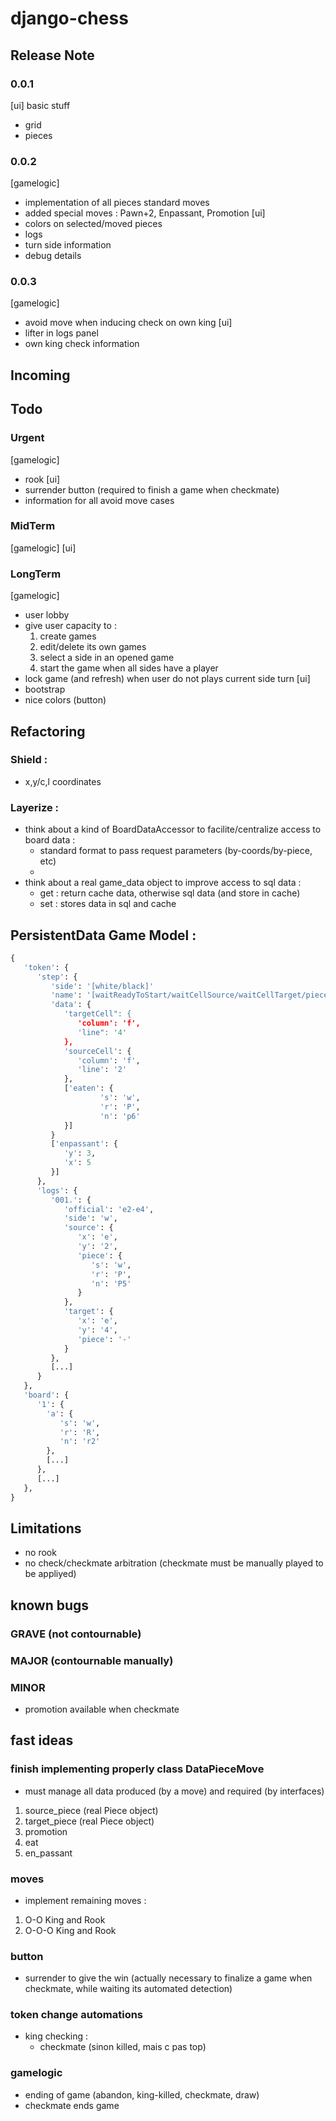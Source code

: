 # django-chess


## Release Note

### 0.0.1
[ui] basic stuff
* grid
* pieces

### 0.0.2
[gamelogic]
* implementation of all pieces standard moves
* added special moves : Pawn+2, Enpassant, Promotion
[ui]
* colors on selected/moved pieces
* logs
* turn side information
* debug details

### 0.0.3
[gamelogic]
* avoid move when inducing check on own king
[ui]
* lifter in logs panel
* own king check information






## Incoming


## Todo

### Urgent
[gamelogic]
* rook
[ui]
* surrender button (required to finish a game when checkmate)
* information for all avoid move cases

### MidTerm
[gamelogic]
[ui]

### LongTerm
[gamelogic]
* user lobby
* give user capacity to :
  1. create games
  1. edit/delete its own games
  1. select a side in an opened game
  1. start the game when all sides have a player
* lock game (and refresh) when user do not plays current side turn
[ui]
* bootstrap
* nice colors (button)


## Refactoring

### Shield :
* x,y/c,l coordinates

### Layerize :
* think about a kind of BoardDataAccessor to facilite/centralize access to board data :
    - standard format to pass request parameters (by-coords/by-piece, etc)
    -
* think about a real game_data object to improve access to sql data :
    - get : return cache data, otherwise sql data (and store in cache)
    - set : stores data in sql and cache







## PersistentData Game Model :

```python
{
   'token': {
      'step': {
         'side': '[white/black]'
         'name': '[waitReadyToStart/waitCellSource/waitCellTarget/pieceMoved/checkmate]'
         'data': {
            'targetCell": {
               'column': 'f',
               'line": '4'
            },
            'sourceCell': {
               'column': 'f',
               'line': '2'
            },
            ['eaten': {
					's': 'w',
					'r': 'P',
					'n': 'p6'
			}]
         }
         ['enpassant': {
            'y': 3,
            'x': 5
         }]
      },
      'logs': {
         '001.': {
            'official': 'e2-e4',
            'side': 'w',
            'source': {
               'x': 'e',
               'y': '2',
               'piece': {
                  's': 'w',
                  'r': 'P',
                  'n': 'P5'
               }
            },
            'target': {
               'x': 'e',
               'y': '4',
               'piece': '-'
            }
         },
         [...]
      }
   },
   'board': {
      '1': {
        'a': {
           's': 'w',
           'r': 'R',
           'n': 'r2'
        },
        [...]
      },
      [...]
   },
}
```




## Limitations
* no rook
* no check/checkmate arbitration (checkmate must be manually played to be appliyed)

## known bugs
### GRAVE (not contournable)

### MAJOR (contournable manually)

### MINOR
* promotion available when checkmate


## fast ideas


### finish implementing properly class DataPieceMove
* must manage all data produced (by a move) and required (by interfaces)
1. source_piece (real Piece object)
1. target_piece (real Piece object)
1. promotion
1. eat
1. en_passant

### moves
* implement remaining moves :
1. O-O           King and Rook
1. O-O-O         King and Rook

### button
* surrender to give the win
    (actually necessary to finalize a game when checkmate, while waiting its automated detection)

### token change automations
* king checking :
   - checkmate (sinon killed, mais c pas top)

### gamelogic
* ending of game (abandon, king-killed, checkmate, draw)
* checkmate ends game


